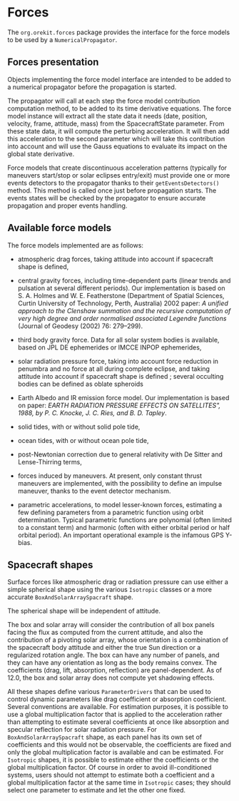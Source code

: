<!--- Copyright 2002-2023 CS GROUP
  Licensed under the Apache License, Version 2.0 (the "License");
  you may not use this file except in compliance with the License.
  You may obtain a copy of the License at
  
    http://www.apache.org/licenses/LICENSE-2.0
  
  Unless required by applicable law or agreed to in writing, software
  distributed under the License is distributed on an "AS IS" BASIS,
  WITHOUT WARRANTIES OR CONDITIONS OF ANY KIND, either express or implied.
  See the License for the specific language governing permissions and
  limitations under the License.
-->

# Forces

The `org.orekit.forces` package provides the interface for the force models to be used by a 
`NumericalPropagator`.
  
## Forces presentation

Objects implementing the force model interface are intended to be added to a
numerical propagator before the propagation is started.
  
The propagator will call at each step the force model contribution computation
method, to be added to its time derivative equations. The force model instance 
will extract all the state data it needs (date, position, velocity, frame, attitude, 
mass) from the SpacecraftState parameter. 
From these state data, it will compute the perturbing acceleration. It
will then add this acceleration to the second parameter which will take this
contribution into account and will use the Gauss equations to evaluate its impact
on the global state derivative.

Force models that create discontinuous acceleration patterns (typically for maneuvers
start/stop or solar eclipses entry/exit) must provide one or more events detectors to 
the propagator thanks to their `getEventsDetectors()` method. This method
is called once just before propagation starts. The events states will be checked by
the propagator to ensure accurate propagation and proper events handling.


## Available force models

The force models implemented are as follows:

* atmospheric drag forces, taking attitude into account if spacecraft shape is defined,
  
* central gravity forces, including time-dependent parts (linear trends and
  pulsation at several different periods). Our implementation is based on
  S. A. Holmes and W. E. Featherstone (Department of Spatial Sciences,
  Curtin University of Technology, Perth, Australia) 2002 paper:
  _A unified approach to the Clenshaw summation and the recursive computation
   of very high degree and order normalised associated Legendre functions_
  (Journal of Geodesy (2002) 76: 279–299).

* third body gravity force. Data for all solar system bodies is available,
  based on JPL DE ephemerides or IMCCE INPOP ephemerides,

* solar radiation pressure force, taking into account force reduction in
  penumbra and no force at all during complete eclipse, and taking attitude
  into account if spacecraft shape is defined ; several occulting bodies
  can be defined as oblate spheroids

* Earth Albedo and IR emission force model. Our implementation is based on
  paper: _EARTH RADIATION PRESSURE EFFECTS ON SATELLITES", 1988, by
  P. C. Knocke, J. C. Ries, and B. D. Tapley_.

* solid tides, with or without solid pole tide,

* ocean tides, with or without ocean pole tide,

* post-Newtonian correction due to general relativity with
  De Sitter and Lense-Thirring terms,

* forces induced by maneuvers. At present, only constant thrust maneuvers 
  are implemented, with the possibility to define an impulse maneuver, thanks 
  to the event detector mechanism.

* parametric accelerations, to model lesser-known forces, estimating a few
  defining parameters from a parametric function using orbit determination.
  Typical parametric functions are polynomial (often limited to a constant term)
  and harmonic (often with either orbital period or half orbital period).
  An important operational example is the infamous GPS Y-bias.

## Spacecraft shapes

Surface forces like atmospheric drag or radiation pressure can use either
a simple spherical shape using the various `Isotropic` classes or a more
accurate `BoxAndSolarArraySpacraft` shape.

The spherical shape will be independent of attitude.

The box and solar array will consider the contribution of all box panels facing
the flux as computed from the current attitude, and also the contribution of a
pivoting solar array, whose orientation is a combination of the spacecraft body
attitude and either the true Sun direction or a regularized rotation angle.
The box can have any number of panels, and they can have any orientation as long
as the body remains convex. The coefficients (drag, lift, absorption, reflection)
are panel-dependent. As of 12.0, the box and solar array does not compute
yet shadowing effects.

All these shapes define various `ParameterDrivers` that can be used to control
dynamic parameters like drag coefficient or absorption coefficient. Several
conventions are available. For estimation purposes, it is possible to use a global
multiplication factor that is applied to the acceleration rather than attempting
to estimate several coefficients at once like absorption and specular reflection
for solar radiation pressure. For `BoxAndSolarArraySpacraft` shape, as each
panel has its own set of coefficients and this would not be observable, the
coefficients are fixed and only the global multiplication factor is available
and can be estimated. For `Isotropic` shapes, it is possible to estimate
either the coefficients or the global multiplication factor. Of course in
order to avoid ill-conditioned systems, users should not attempt to estimate
both a coefficient and a global multiplication factor at the same time in
`Isotropic` cases; they should select one parameter to estimate and let the
other one fixed.
